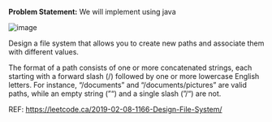 **Problem Statement:** We will implement using java 

![image](https://github.com/gkumarcoder/low-level-design-coding/assets/25560217/9f67aa70-796b-452b-9008-6b0f05bf347d)


Design a file system that allows you to create new paths and associate them with different values.

The format of a path consists of one or more concatenated strings, each starting with a forward slash (/) followed by one or more lowercase English letters. For instance, “/documents” and “/documents/pictures” are valid paths, while an empty string (”“) and a single slash (”/“) are not.























REF: https://leetcode.ca/2019-02-08-1166-Design-File-System/




